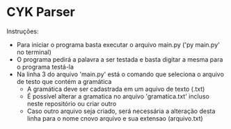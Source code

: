 # CYK Parser
Instruções:
- Para iniciar o programa basta executar o arquivo main.py ('py main.py' no terminal)
- O programa pedirá a palavra a ser testada e basta digitar a mesma para o programa testá-la
- Na linha 3 do arquivo 'main.py' está o comando que seleciona o arquivo de testo que contém a gramática
  - A gramática deve ser cadastrada em um aquivo de texto (.txt)
  - É possível alterar a gramatica no arquivo 'gramatica.txt' incluso neste repositório ou criar outro
  - Caso outro arquivo seja criado, será necessária a alteração desta linha para o nome cnovo arquivo e sua extensao (arquivo.txt)
